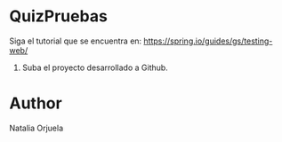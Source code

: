 # QuizPruebas

Siga el tutorial que se encuentra en: https://spring.io/guides/gs/testing-web/

1. Suba el proyecto desarrollado a Github.

# Author

Natalia Orjuela
